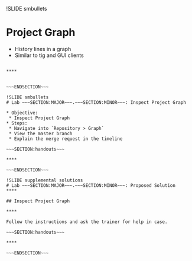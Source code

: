 !SLIDE smbullets
# Project Graph

* History lines in a graph
* Similar to tig and GUI clients

~~~SECTION:handouts~~~

****


~~~ENDSECTION~~~

!SLIDE smbullets
# Lab ~~~SECTION:MAJOR~~~.~~~SECTION:MINOR~~~: Inspect Project Graph

* Objective:
 * Inspect Project Graph
* Steps:
 * Navigate into `Repository > Graph`
 * View the master branch
 * Explain the merge request in the timeline

~~~SECTION:handouts~~~

****

~~~ENDSECTION~~~

!SLIDE supplemental solutions
# Lab ~~~SECTION:MAJOR~~~.~~~SECTION:MINOR~~~: Proposed Solution
****

## Inspect Project Graph

****

Follow the instructions and ask the trainer for help in case.

~~~SECTION:handouts~~~

****

~~~ENDSECTION~~~
